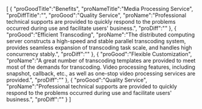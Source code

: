 [
	{
		"proGoodTitle":"Benefits",
		"proNameTitle":"Media Processing Service",
		"proDiffTitle":"",
		"proGood":"Quality Service",
		"proName":"Professional technical supports are provided to quickly respond to the problems occurred during use and facilitate users' business.",
		"proDiff":""
	},
	{
		"proGood":"Efficient Transcoding",
		"proName":"The distributed computing server constructs a high-speed and stable parallel transcoding system, provides seamless expansion of transcoding task scale, and handles high concurrency stably.",
		"proDiff":""
	},
	{
		"proGood":"Flexible Customization",
		"proName":"A great number of transcoding templates are provided to meet most of the demands for transcoding. Video processing features, including snapshot, callback, etc., as well as one-stop video processing services are provided.",
		"proDiff":""
	},
	{
		"proGood":"Quality Service",
		"proName":"Professional technical supports are provided to quickly respond to the problems occurred during use and facilitate users' business.",
		"proDiff":""
	}
]